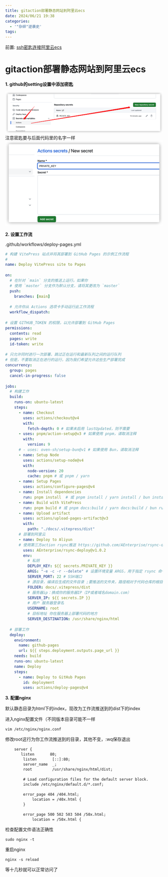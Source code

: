 ```yaml
---
title: gitaction部署静态网站到阿里云ecs
date: 2024/06/21 19:38
categories: 
  - '"杂碎"逆袭史'
tags:
---
```


前置: [ssh密匙连接阿里云ecs](ssh密匙连接阿里云ecs.md)

# gitaction部署静态网站到阿里云ecs


**1. github的setting设置中添加密匙**

![](../../../../../public/img/2024/Pasted%20image%2020240621062013.png)
注意密匙要与后面代码里的名字一样
![](../../../../../public/img/2024/Pasted%20image%2020240621062030.png)

**2. 设置工作流**

.github/workflows/deploy-pages.yml 

```yml
# 构建 VitePress 站点并将其部署到 GitHub Pages 的示例工作流程
#
name: Deploy VitePress site to Pages

on:
  # 在针对 `main` 分支的推送上运行。如果你
  # 使用 `master` 分支作为默认分支，请将其更改为 `master`
  push:
    branches: [main]

  # 允许你从 Actions 选项卡手动运行此工作流程
  workflow_dispatch:

# 设置 GITHUB_TOKEN 的权限，以允许部署到 GitHub Pages
permissions:
  contents: read
  pages: write
  id-token: write

# 只允许同时进行一次部署，跳过正在运行和最新队列之间的运行队列
# 但是，不要取消正在进行的运行，因为我们希望允许这些生产部署完成
concurrency:
  group: pages
  cancel-in-progress: false

jobs:
  # 构建工作
  build:
    runs-on: ubuntu-latest
    steps:
      - name: Checkout
        uses: actions/checkout@v4
        with:
          fetch-depth: 0 # 如果未启用 lastUpdated，则不需要
      - uses: pnpm/action-setup@v3 # 如果使用 pnpm，请取消注释
        with:
          version: 9
      # - uses: oven-sh/setup-bun@v1 # 如果使用 Bun，请取消注释
      - name: Setup Node
        uses: actions/setup-node@v4
        with:
          node-version: 20
          cache: pnpm # 或 pnpm / yarn
      - name: Setup Pages
        uses: actions/configure-pages@v4
      - name: Install dependencies
        run: pnpm install  # 或 pnpm install / yarn install / bun install
      - name: Build with VitePress
        run: pnpm build # 或 pnpm docs:build / yarn docs:build / bun run docs:build
      - name: Upload artifact
        uses: actions/upload-pages-artifact@v3
        with:
          path: "./docs/.vitepress/dist"
      # 部署到阿里云
      - name: Deploy to Aliyun
      # 使用第三方action rsync推送 https://github.com/AEnterprise/rsync-deploy
        uses: AEnterprise/rsync-deploy@v1.0.2
        env:
          # 私钥
          DEPLOY_KEY: ${{ secrets.PRIVATE_KEY }}
          ARGS: "-e -c -r --delete" # 设置环境变量 ARGS，用于指定 rsync 命令的参数，包括归档模式、详细输出、压缩传输、递归传输以及删除目标位置中源位置不存在的文件 
          SERVER_PORT: 22 # SSH端口
          # 源目录，编译后生成的文件目录 ;要推送的文件夹，路径相对于代码仓库的根目录，视情况替换为自己的文件夹路径
          FOLDER: docs/.vitepress/dist
          # 服务器ip：换成你的服务器IP（IP或者域名domain.com）
          SERVER_IP: ${{ secrets.IP }}
          # 用户 服务器登录名
          USERNAME: root
          # 目标地址 你在服务器上部署代码的地方
          SERVER_DESTINATION: /usr/share/nginx/html
          
  # 部署工作
  deploy:
    environment:
      name: github-pages
      url: ${{ steps.deployment.outputs.page_url }}
    needs: build
    runs-on: ubuntu-latest
    name: Deploy
    steps:
      - name: Deploy to GitHub Pages
        id: deployment
        uses: actions/deploy-pages@v4
```

**3. 配置nginx**

默认静态目录为html下的index，现改为工作流推送到的dist下的index

进入nginx配置文件（不同版本目录可能不一样
```
vim /etc/nginx/nginx.conf
```

修改root这行为你工作流推送到的目录，其他不变，:wq保存退出
```yml{5}
    server {
       listen       80;
        listen       [::]:80;
        server_name  _;
        root         /usr/share/nginx/html/dist;

        # Load configuration files for the default server block.
        include /etc/nginx/default.d/*.conf;

        error_page 404 /404.html;
            location = /40x.html {
        }

        error_page 500 502 503 504 /50x.html;
            location = /50x.html {
```

检查配置文件语法正确性
```
sudo nginx -t
```

重启nginx
```
nginx -s reload
```


等十几秒就可以正常访问了